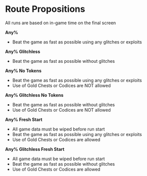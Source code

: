 # Route Propositions
All runs are based on in-game time on the final screen

**Any%**
- Beat the game as fast as possible using any glitches or exploits

**Any% Glitchless**
- Beat the game as fast as possible without glitches

**Any% No Tokens**
- Beat the game as fast as possible using any glitches or exploits
- Use of Gold Chests or Codices are NOT allowed

**Any% Glitchless No Tokens**
- Beat the game as fast as possible without glitches
- Use of Gold Chests or Codices are NOT allowed

**Any% Fresh Start**
- All game data must be wiped before run start
- Beat the game as fast as possible using any glitches or exploits
- Use of Gold Chests or Codices are allowed

**Any% Glitchless Fresh Start**
- All game data must be wiped before run start
- Beat the game as fast as possible without glitches
- Use of Gold Chests or Codices are allowed
